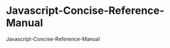Javascript-Concise-Reference-Manual
===================================

Javascript-Concise-Reference-Manual
